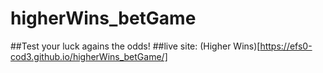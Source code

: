 # higherWins_betGame
##Test your luck agains the odds!
##live site: (Higher Wins)[https://efs0-cod3.github.io/higherWins_betGame/]
